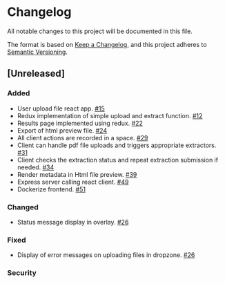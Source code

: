 # Changelog
All notable changes to this project will be documented in this file.

The format is based on [Keep a Changelog](https://keepachangelog.com/en/1.0.0/),
and this project adheres to [Semantic Versioning](https://semver.org/spec/v2.0.0.html).

## [Unreleased]

### Added
- User upload file react app. [#15](https://github.com/clowder-framework/CONSORT-frontend/issues/15)
- Redux implementation of simple upload and extract function. [#12](https://github.com/clowder-framework/CONSORT-frontend/issues/12)
- Results page implemented using redux. [#22](https://github.com/clowder-framework/CONSORT-frontend/issues/22)
- Export of html preview file. [#24](https://github.com/clowder-framework/CONSORT-frontend/issues/24)
- All client actions are recorded in a space. [#29](https://github.com/clowder-framework/CONSORT-frontend/issues/29)
- Client can handle pdf file uploads and triggers appropriate extractors. [#31](https://github.com/clowder-framework/CONSORT-frontend/issues/31)
- Client checks the extraction status and repeat extraction submission if needed. [#34](https://github.com/clowder-framework/CONSORT-frontend/issues/34)
- Render metadata in Html file preview. [#39](https://github.com/clowder-framework/CONSORT-frontend/issues/39)
- Express server calling react client. [#49](https://github.com/clowder-framework/CONSORT-frontend/issues/49)
- Dockerize frontend. [#51](https://github.com/clowder-framework/CONSORT-frontend/issues/51)

### Changed
- Status message display in overlay. [#26](https://github.com/clowder-framework/CONSORT-frontend/issues/26)

### Fixed
- Display of error messages on uploading files in dropzone. [#26](https://github.com/clowder-framework/CONSORT-frontend/issues/26)

### Security




